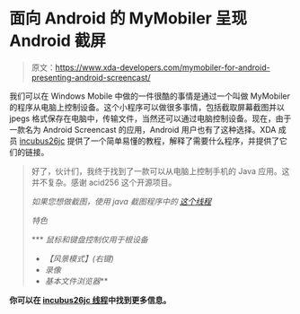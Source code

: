 # 面向 Android 的 MyMobiler 呈现 Android 截屏

> 原文：<https://www.xda-developers.com/mymobiler-for-android-presenting-android-screencast/>

我们可以在 Windows Mobile 中做的一件很酷的事情是通过一个叫做 MyMobiler 的程序从电脑上控制设备。这个小程序可以做很多事情，包括截取屏幕截图并以 jpegs 格式保存在电脑中，传输文件，当然还可以通过电脑控制设备。现在，由于一款名为 Android Screencast 的应用，Android 用户也有了这种选择。XDA 成员 [incubus26jc](http://forum.xda-developers.com/member.php?u=1563962) 提供了一个简单易懂的教程，解释了需要什么程序，并提供了它们的链接。

> 好了，伙计们，我终于找到了一款可以从电脑上控制手机的 Java 应用。这并不复杂。感谢 acid256 这个开源项目。
> 
> *如果您想做截图，使用 java 截图程序中的* [*这个线程*](http://forum.xda-developers.com/showthread.php?t=657918)
> 
> *特色*
> 
>  ***   *鼠标和键盘控制仅用于根设备*
> *   *【风景模式】(右键)*
> *   *录像*
> *   *基本文件浏览器***

 **你可以在 [incubus26jc 线程](http://forum.xda-developers.com/showthread.php?t=663390)中找到更多信息。**